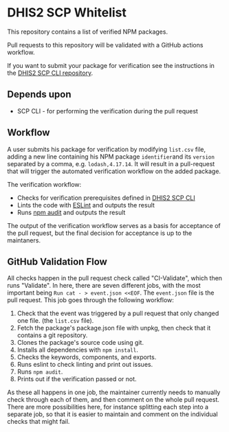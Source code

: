 # DHIS2 SCP Whitelist

This repository contains a list of verified NPM packages.

Pull requests to this repository will be validated with a GitHub actions workflow.

If you want to submit your package for verification see the instructions in the [DHIS2 SCP CLI repository](https://github.com/dhis2designlab/scp-cli/blob/master/README.md).

## Depends upon
* SCP CLI - for performing the verification during the pull request

## Workflow

A user submits his package for verification by modifying `list.csv` file, adding a new line containing his NPM package `identifier`and its `version` separated by a comma, e.g. `lodash,4.17.14`. It will result in a pull-request that will trigger the automated verification workflow on the added package. 

The verification workflow:

* Checks for verification prerequisites defined in [DHIS2 SCP CLI](https://github.com/dhis2designlab/scp-cli#package-verification-guide)
* Lints the code with [ESLint](https://www.npmjs.com/package/eslint) and outputs the result
* Runs [npm audit](https://docs.npmjs.com/cli/v6/commands/npm-audit) and outputs the result

The output of the verification workflow serves as a basis for acceptance of the pull request, but the final decision for acceptance is up to the maintaners. 

## GitHub Validation Flow
All checks happen in the pull request check called "CI-Validate", which then runs "Validate". In here, there are seven different jobs, with the most important being `Run cat - > event.json <<EOF`. The `event.json` file is the pull request. This job goes through the following workflow:
1. Check that the event was triggered by a pull request that only changed one file. (the `list.csv` file).
2. Fetch the package's package.json file with unpkg, then check that it contains a git repository.
3. Clones the package's source code using git.
4. Installs all dependencies with `npm install`.
5. Checks the keywords, components, and exports.
6. Runs eslint to check linting and print out issues.
7. Runs `npm audit`.
8. Prints out if the verification passed or not.

As these all happens in one job, the maintainer currently needs to manually check through each of them, and then comment on the whole pull request. There are more possibilities here, for instance splitting each step into a separate job, so that it is easier to maintain and comment on the individual checks that might fail.
